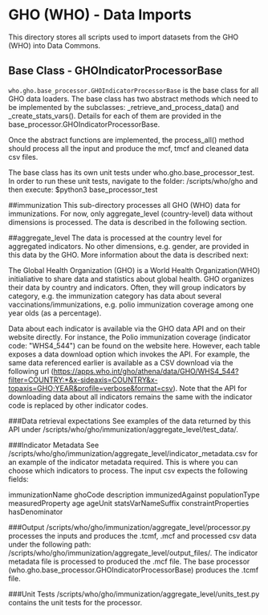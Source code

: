 # GHO (WHO) - Data Imports

This directory stores all scripts used to import datasets from the GHO (WHO) into Data Commons.

## Base Class - GHOIndicatorProcessorBase
`who.gho.base_processor.GHOIndicatorProcessorBase` is the base class for all GHO data loaders. The base class has two abstract methods which need to be implemented by the subclasses: _retrieve_and_process_data() and _create_stats_vars(). Details for each of them are provided in the base_processor.GHOIndicatorProcessorBase.

Once the abstract functions are implemented, the process_all() method should process all the input and produce the mcf, tmcf and cleaned data csv files.

The base class has its own unit tests under who.gho.base_processor_test. In order to run these unit tests, navigate to the folder: /scripts/who/gho and then execute: $python3 base_processor_test


##immunization
This sub-directory processes all GHO (WHO) data for immunizations. For now, only aggregate_level (country-level) data without dimensions is processed. The data is described in the following section.

##aggregate_level
The data is processed at the country level for aggregated indicators. No other dimensions, e.g. gender, are provided in this data by the GHO. More information about the data is described next:

The Global Health Organization (GHO) is a World Health Organization(WHO) initialiative to share data and statistics about global health. GHO organizes their data by country and indicators. Often, they will group indicators by category, e.g. the immunization category has data about several vaccinations/immunizations, e.g. polio immunization coverage among one year olds (as a percentage).

Data about each indicator is available via the GHO data API and on their website directly. For instance, the Polio immunization coverage (indicator code: "WHS4_544") can be found on the website here. However, each table exposes a data download option which invokes the API. For example, the same data referenced earlier is available as a CSV download via the following url (https://apps.who.int/gho/athena/data/GHO/WHS4_544?filter=COUNTRY:*&x-sideaxis=COUNTRY&x-topaxis=GHO;YEAR&profile=verbose&format=csv). Note that the API for downloading data about all indicators remains the same with the indicator code is replaced by other indicator codes.

###Data retrieval expectations
See examples of the data returned by this API under /scripts/who/gho/immunization/aggregate_level/test_data/.

###Indicator Metadata
See /scripts/who/gho/immunization/aggregate_level/indicator_metadata.csv for an example of the indicator metadata required. This is where you can choose which indicators to process. The input csv expects the following fields:

immunizationName
ghoCode
description
immunizedAgainst
populationType
measuredProperty
age
ageUnit
statsVarNameSuffix
constraintProperties
hasDenominator


###Output
/scripts/who/gho/immunization/aggregate_level/processor.py processes the inputs and produces the .tcmf, .mcf and processed csv data under the following path: /scripts/who/gho/immunization/aggregate_level/output_files/. The indicator metadata file is processed to produced the .mcf file. The base processor (who.gho.base_processor.GHOIndicatorProcessorBase) produces the .tcmf file.

###Unit Tests 
/scripts/who/gho/immunization/aggregate_level/units_test.py contains the unit tests for the processor.